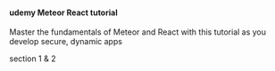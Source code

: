 #### udemy Meteor React tutorial

Master the fundamentals of Meteor and React with this tutorial as you develop secure, dynamic apps

section 1 & 2